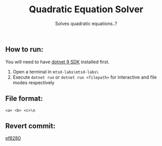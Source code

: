 <h1 align="center">
Quadratic Equation Solver
</h1>
<p align="center">
Solves quadratic equations..?
</p>
<br>

<h2>
How to run:
</h2>

You will need to have [dotnet 9 SDK](https://dotnet.microsoft.com/en-us/download/dotnet/9.0) installed first.

  1. Open a terminal in `mtsd-labs\mtsd-labs\`
  2. Execute `dotnet run` or `dotnet run <filepath>` for interactive and file modes respectively

<h2>
File format:
</h2>

`<a> <b> <c>\n`

<h2>
Revert commit:
</h2>

[ef8280](/../../commit/ef828084c2b01620805cb0a4382fd9d359017a6)
